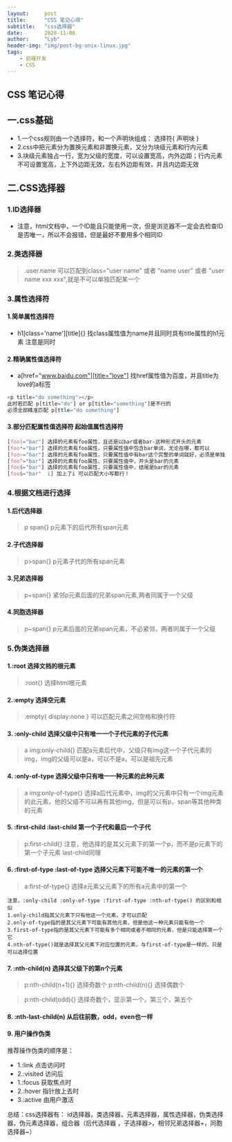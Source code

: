 ```yaml
---
layout:     post
title:      "CSS 笔记心得"
subtitle:   "css选择器"
date:       2020-11-08
author:     "Lyb"
header-img: "img/post-bg-unix-linux.jpg"
tags:
    - 前端开发
    - CSS
---
```


CSS 笔记心得
----
## 一.css基础
+ 1.一个css规则由一个选择符，和一个声明块组成：  选择符{ 声明块 }
+ 2.css中把元素分为置换元素和非置换元素，又分为块级元素和行内元素
+ 3.块级元素独占一行，宽为父级的宽度，可以设置宽高，内外边距；行内元素不可设置宽高，上下外边距无效，左右外边距有效，并且内边距无效

## 二.CSS选择器
### 1.ID选择器
 + 注意，html文档中，一个ID能且只能使用一次，但是浏览器不一定会去检查ID是否唯一，所以不会报错，但是最好不要用多个相同ID
### 2.类选择器
 >.user.name 可以匹配到class="user name" 或者 "name user" 或者 "user name xxx xxx",就是不可以单独匹配某一个 

### 3.属性选择符

#### 1.简单属性选择符
+  h1[class='name'][title]{}  找class属性值为name并且同时具有title属性的h1元素 注意是同时
#### 2.精确属性值选择符
+ a[href="www.baidu.com"][title="love"] 找href属性值为百度，并且title为love的a标签
```js
<p title="do something"></p>
此时若匹配 p[title="do"] or p[title="something"]是不行的
必须全部精准匹配 p[ttle="do something"]
```
#### 3.部分匹配属性值选择符 起始值属性选择符
```css
[foo|="bar"] 选择的元素有foo属性，且还是以bar或者bar-这种形式开头的元素
[foo*="bar"] 选择的元素有foo属性，只要属性值中包含bar单词，无论在哪，都可以
[foo~="bar"] 选择的元素有foo属性，只要属性值中有bar这个完整的单词就好，必须是单独的完整单词
[foo^="bar"] 选择的元素有foo属性，只要属性值中，开头是bar的元素
[foo$="bar"] 选择的元素有foo属性，只要属性值中，结尾是bar的元素
[foo$="bar"  i] 加上了i 可以匹配大小写都行！
```
### 4.根据文档进行选择
#### 1.后代选择器

> p span{} p元素下的后代所有span元素

#### 2.子代选择器
> p>span{} p元素子代的所有span元素

#### 3.兄弟选择器
> p+span{} 紧邻p元素后面的兄弟span元素,两者同属于一个父级
#### 4.同胞选择器
> p~span{} p元素后面的兄弟span元素，不必紧邻，两者同属于一个父级

### 5.伪类选择器

#### 1.:root 选择文档的根元素

> :root{} 选择html根元素

#### 2.:empty 选择空元素

> :empty{ display:none } 可以匹配元素之间空格和换行符

#### 3. :only-child 选择父级中只有唯一一个子代元素的子代元素

>  a img:only-child{} 匹配a元素后代中，父级只有img这一个子代元素的img，img的父级可以是a，可以不是a，可以是祖先元素 

#### 4. :only-of-type 选择父级中只有唯一一种元素的此种元素

> a img:only-of-type{} 选择a后代元素中，img的父元素中只有一个img元素的此元素，他的父级不可以再有其他img，但是可以有p，span等其他种类的元素

#### 5. :first-child :last-child 第一个子代和最后一个子代

> p:first-child{} 注意，他选择的是其父元素下的第一个p，而不是p元素下的第一个子元素 last-child同理

#### 6. :first-of-type :last-of-type 选择父元素下可能不唯一的元素的第一个

>  a:first-of-type{} 选择a元素父元素下的所有a元素中的第一个

````
注意，:only-child :only-of-type :first-of-type :nth-of-type() 的区别和相似
1.only-child指其父元素下只有他这一个元素，才可以匹配
2.only-of-type指的是其父元素下可能有其他元素，但是他这一种元素只能有他一个
3.first-of-type指的是其父元素下可能有多个相同或者不相同的元素，但是只能选择第一个它
4.nth-of-type()就是选择其父元素下对应位置的元素，与first-of-type是一样的，只是可以选择位置
````

#### 7. :nth-child(n) 选择其父级下的第n个元素

> p:nth-child(n+1){} 选择奇数个 p:nth-child(n){} 选择偶数个

> p:nth-child(odd){} 选择奇数个，显示第一个，第三个，第五个

#### 8. :nth-last-child(n) 从后往前数，odd，even也一样



#### 9. 用户操作伪类
推荐操作伪类的顺序是：
+ 1.:link 点击访问时
+ 2.:visited 访问后
+ 1.:focus 获取焦点时
+ 2.:hover 指针放上去时
+ 3.:active 由用户激活




总结：css选择器有： id选择器，类选择器，元素选择器，属性选择器，伪类选择器，伪元素选择器，组合器（后代选择器 ，子选择器>，相邻兄弟选择器+，同胞选择器~）